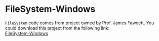 # FileSystem-Windows

`FileSystem` code comes from project owned by Prof. James Fawcett.
You could download this project from the following link:  
[FileSystem-Windows](https://ecs.syr.edu/faculty/fawcett/handouts/CSE775/code/Project1HelpS19/FileSystem-Windows/)
